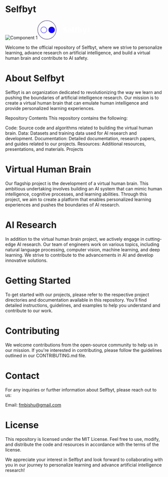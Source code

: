 # Selfbyt

![Component 1](https://github.com/Selfbyt/.github/assets/47054530/6231e44a-7897-46a6-a97a-66c458b12e5f)<svg width="168" height="60" viewBox="0 0 168 60" fill="none" xmlns="http://www.w3.org/2000/svg">
<path fill-rule="evenodd" clip-rule="evenodd" d="M30 59C46.0163 59 59 46.0163 59 30C59 13.9837 46.0163 1 30 1C13.9837 1 1 13.9837 1 30C1 46.0163 13.9837 59 30 59ZM30 60C46.5685 60 60 46.5685 60 30C60 13.4315 46.5685 0 30 0C13.4315 0 0 13.4315 0 30C0 46.5685 13.4315 60 30 60Z" fill="#2D1D5A"/>
<path fill-rule="evenodd" clip-rule="evenodd" d="M20 39C24.9706 39 29 34.9706 29 30C29 25.0294 24.9706 21 20 21C15.0294 21 11 25.0294 11 30C11 34.9706 15.0294 39 20 39ZM20 40C25.5228 40 30 35.5228 30 30C30 24.4772 25.5228 20 20 20C14.4772 20 10 24.4772 10 30C10 35.5228 14.4772 40 20 40Z" fill="#1400FF"/>
<path d="M55 30C55 35.5228 50.5228 40 45 40C39.4772 40 35 35.5228 35 30C35 24.4772 39.4772 20 45 20C50.5228 20 55 24.4772 55 30Z" fill="#1400FF"/>
<path fill-rule="evenodd" clip-rule="evenodd" d="M45 39C49.9706 39 54 34.9706 54 30C54 25.0294 49.9706 21 45 21C40.0294 21 36 25.0294 36 30C36 34.9706 40.0294 39 45 39ZM45 40C50.5228 40 55 35.5228 55 30C55 24.4772 50.5228 20 45 20C39.4772 20 35 24.4772 35 30C35 35.5228 39.4772 40 45 40Z" fill="#1804FF"/>
<path d="M94.0547 33.7969C94.0547 34.7266 93.8203 35.6094 93.3516 36.4453C92.8828 37.2734 92.1523 37.9453 91.1602 38.4609C90.1758 38.9766 88.9023 39.2344 87.3398 39.2344C86.5586 39.2344 85.8711 39.1992 85.2773 39.1289C84.6914 39.0586 84.1445 38.9453 83.6367 38.7891C83.1289 38.625 82.6016 38.4141 82.0547 38.1562V34.0312C82.9844 34.5 83.9219 34.8594 84.8672 35.1094C85.8125 35.3516 86.668 35.4727 87.4336 35.4727C87.8945 35.4727 88.2695 35.418 88.5586 35.3086C88.8555 35.1992 89.0742 35.0508 89.2148 34.8633C89.3555 34.668 89.4258 34.4453 89.4258 34.1953C89.4258 33.8984 89.3203 33.6484 89.1094 33.4453C88.9062 33.2344 88.5781 33.0156 88.125 32.7891C87.6719 32.5625 87.0742 32.2812 86.332 31.9453C85.6992 31.6484 85.125 31.3438 84.6094 31.0312C84.1016 30.7188 83.6641 30.3633 83.2969 29.9648C82.9375 29.5586 82.6602 29.0859 82.4648 28.5469C82.2695 28.0078 82.1719 27.3711 82.1719 26.6367C82.1719 25.5352 82.4414 24.6133 82.9805 23.8711C83.5273 23.1211 84.2852 22.5586 85.2539 22.1836C86.2305 21.8086 87.3555 21.6211 88.6289 21.6211C89.7461 21.6211 90.75 21.7461 91.6406 21.9961C92.5391 22.2461 93.3438 22.5312 94.0547 22.8516L92.6367 26.4258C91.9023 26.0898 91.1797 25.8242 90.4688 25.6289C89.7578 25.4258 89.0977 25.3242 88.4883 25.3242C88.0898 25.3242 87.7617 25.375 87.5039 25.4766C87.2539 25.5703 87.0664 25.6992 86.9414 25.8633C86.8242 26.0273 86.7656 26.2148 86.7656 26.4258C86.7656 26.6914 86.8672 26.9297 87.0703 27.1406C87.2812 27.3516 87.6289 27.582 88.1133 27.832C88.6055 28.0742 89.2734 28.3906 90.1172 28.7812C90.9531 29.1562 91.6641 29.5625 92.25 30C92.8359 30.4297 93.2812 30.9492 93.5859 31.5586C93.8984 32.1602 94.0547 32.9062 94.0547 33.7969Z" fill="white"/>
<path d="M102.41 25.4883C103.699 25.4883 104.812 25.7148 105.75 26.168C106.688 26.6133 107.41 27.2852 107.918 28.1836C108.426 29.082 108.68 30.207 108.68 31.5586V33.5977H100.488C100.527 34.293 100.785 34.8633 101.262 35.3086C101.746 35.7539 102.457 35.9766 103.395 35.9766C104.223 35.9766 104.98 35.8945 105.668 35.7305C106.363 35.5664 107.078 35.3125 107.812 34.9688V38.2617C107.172 38.5977 106.473 38.8438 105.715 39C104.957 39.1562 104 39.2344 102.844 39.2344C101.508 39.2344 100.312 38.9961 99.2578 38.5195C98.2031 38.043 97.3711 37.3047 96.7617 36.3047C96.1602 35.3047 95.8594 34.0195 95.8594 32.4492C95.8594 30.8555 96.1328 29.5469 96.6797 28.5234C97.2266 27.4922 97.9922 26.7305 98.9766 26.2383C99.9609 25.7383 101.105 25.4883 102.41 25.4883ZM102.574 28.6055C102.035 28.6055 101.582 28.7773 101.215 29.1211C100.855 29.457 100.645 29.9883 100.582 30.7148H104.52C104.512 30.3242 104.434 29.9688 104.285 29.6484C104.137 29.3281 103.918 29.0742 103.629 28.8867C103.348 28.6992 102.996 28.6055 102.574 28.6055Z" fill="white"/>
<path d="M115.852 39H111.27V20.7656H115.852V39Z" fill="white"/>
<path d="M127.137 29.1562H124.312V39H119.73V29.1562H117.973V26.9062L119.824 25.7812V25.5586C119.824 24.4102 119.977 23.4766 120.281 22.7578C120.586 22.0312 121.07 21.4961 121.734 21.1523C122.398 20.8086 123.266 20.6367 124.336 20.6367C125.023 20.6367 125.645 20.6914 126.199 20.8008C126.762 20.9102 127.348 21.0664 127.957 21.2695L126.973 24.2344C126.746 24.1719 126.492 24.1172 126.211 24.0703C125.938 24.0234 125.641 24 125.32 24C124.969 24 124.711 24.1094 124.547 24.3281C124.391 24.5391 124.312 24.8867 124.312 25.3711V25.7227H127.137V29.1562Z" fill="white"/>
<path d="M133.523 20.7656V24.8906C133.523 25.3594 133.508 25.8086 133.477 26.2383C133.445 26.6602 133.406 27.0586 133.359 27.4336H133.523C133.867 26.8945 134.316 26.4375 134.871 26.0625C135.426 25.6797 136.152 25.4883 137.051 25.4883C138.434 25.4883 139.562 26.0742 140.438 27.2461C141.32 28.418 141.762 30.1133 141.762 32.332C141.762 33.8398 141.559 35.1094 141.152 36.1406C140.746 37.1641 140.176 37.9375 139.441 38.4609C138.715 38.9766 137.871 39.2344 136.91 39.2344C135.973 39.2344 135.258 39.0742 134.766 38.7539C134.281 38.4258 133.867 38.0742 133.523 37.6992H133.242L132.516 39H128.941V20.7656H133.523ZM135.375 29.0859C134.953 29.0859 134.605 29.1836 134.332 29.3789C134.059 29.5742 133.855 29.8789 133.723 30.293C133.59 30.6992 133.523 31.2188 133.523 31.8516V32.4961C133.523 33.5273 133.66 34.293 133.934 34.793C134.215 35.293 134.711 35.543 135.422 35.543C135.961 35.543 136.375 35.2656 136.664 34.7109C136.953 34.1562 137.098 33.3477 137.098 32.2852C137.098 31.2227 136.957 30.4258 136.676 29.8945C136.395 29.3555 135.961 29.0859 135.375 29.0859Z" fill="white"/>
<path d="M142.781 25.7227H147.609L149.859 33.3398C149.891 33.4492 149.922 33.5859 149.953 33.75C149.984 33.9062 150.012 34.0742 150.035 34.2539C150.059 34.4336 150.074 34.6094 150.082 34.7812H150.176C150.215 34.4609 150.258 34.1836 150.305 33.9492C150.359 33.707 150.41 33.5117 150.457 33.3633L152.766 25.7227H157.441L152.191 39.8438C151.785 40.9219 151.312 41.8242 150.773 42.5508C150.242 43.2852 149.582 43.8359 148.793 44.2031C148.012 44.5781 147.039 44.7656 145.875 44.7656C145.453 44.7656 145.09 44.7422 144.785 44.6953C144.488 44.6562 144.227 44.6133 144 44.5664V40.9688C144.172 41 144.383 41.0312 144.633 41.0625C144.883 41.0938 145.145 41.1094 145.418 41.1094C145.926 41.1094 146.336 41.0078 146.648 40.8047C146.969 40.6016 147.23 40.332 147.434 39.9961C147.637 39.668 147.812 39.3125 147.961 38.9297L148.008 38.8125L142.781 25.7227Z" fill="white"/>
<path d="M165.539 35.6133C165.953 35.6133 166.332 35.5703 166.676 35.4844C167.02 35.3984 167.379 35.2891 167.754 35.1562V38.4961C167.254 38.7148 166.723 38.8906 166.16 39.0234C165.605 39.1641 164.895 39.2344 164.027 39.2344C163.168 39.2344 162.41 39.1016 161.754 38.8359C161.098 38.5625 160.586 38.0938 160.219 37.4297C159.859 36.7578 159.68 35.8242 159.68 34.6289V29.1562H158.074V27.293L160.113 25.8516L161.297 23.0625H164.297V25.7227H167.555V29.1562H164.297V34.3242C164.297 34.7539 164.406 35.0781 164.625 35.2969C164.844 35.5078 165.148 35.6133 165.539 35.6133Z" fill="white"/>
</svg>


Welcome to the official repository of Selfbyt, where we strive to personalize learning, advance research on artificial intelligence, and build a virtual human brain and contribute to AI safety.

# About Selfbyt
Selfbyt is an organization dedicated to revolutionizing the way we learn and pushing the boundaries of artificial intelligence research. Our mission is to create a virtual human brain that can emulate human intelligence and provide personalized learning experiences.

Repository Contents
This repository contains the following:

Code: Source code and algorithms related to building the virtual human brain.
Data: Datasets and training data used for AI research and development.
Documentation: Detailed documentation, research papers, and guides related to our projects.
Resources: Additional resources, presentations, and materials.
Projects
# Virtual Human Brain
Our flagship project is the development of a virtual human brain. This ambitious undertaking involves building an AI system that can mimic human intelligence, cognitive processes, and learning abilities. Through this project, we aim to create a platform that enables personalized learning experiences and pushes the boundaries of AI research.

# AI Research
In addition to the virtual human brain project, we actively engage in cutting-edge AI research. Our team of engineers work on various topics, including natural language processing, computer vision, machine learning, and deep learning. We strive to contribute to the advancements in AI and develop innovative solutions.

# Getting Started
To get started with our projects, please refer to the respective project directories and documentation available in this repository. You'll find detailed instructions, guidelines, and examples to help you understand and contribute to our work.

# Contributing
We welcome contributions from the open-source community to help us in our mission. If you're interested in contributing, please follow the guidelines outlined in our CONTRIBUTING.md file.

# Contact
For any inquiries or further information about Selfbyt, please reach out to us:

Email: fmbishu@gmail.com
# License
This repository is licensed under the MIT License. Feel free to use, modify, and distribute the code and resources in accordance with the terms of the license.

We appreciate your interest in Selfbyt and look forward to collaborating with you in our journey to personalize learning and advance artificial intelligence research!
